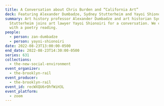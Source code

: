 ```yaml
---
title: A Conversation about Chris Burden and “California Art”
deck: Featuring Alexander Dumbadze, Sydney Stutterheim and Yayoi Shionoiri
summary: Art history professor Alexander Dumbadze and art historian Sydney
  Stutterheim joins art lawyer Yayoi Shionoiri for a conversation. We conclude
  with a poetry reading.
people:
  - person: zan-dumbadze
  - person: yayoi-shionoiri
date: 2022-08-23T13:00:00-0500
end_date: 2022-08-23T14:30:00-0500
series: 631
collections:
  - the-new-social-environment
event_organizer:
  - the-brooklyn-rail
event_producer:
  - the-brooklyn-rail
event_id: recWXQU6rOhfWiH3L
event_platform:
  - zoom
---
```

